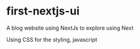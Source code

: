 # first-nextjs-ui
A blog website using NextJs to explore using Next

Using CSS for the styling, javascript
